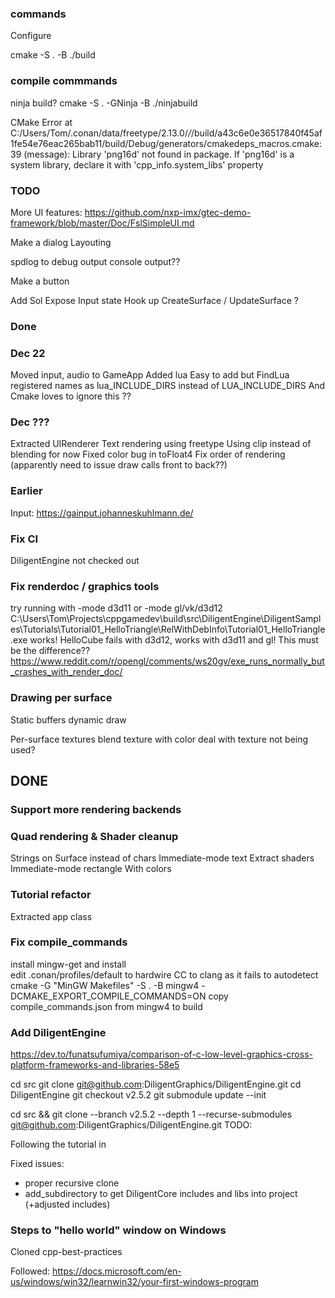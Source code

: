 
### commands

Configure

cmake -S . -B ./build




### compile commmands


ninja build?
cmake -S . -GNinja -B ./ninjabuild

CMake Error at C:/Users/Tom/.conan/data/freetype/2.13.0/_/_/build/a43c6e0e36517840f45af1fe54e76eac265bab11/build/Debug/generators/cmakedeps_macros.cmake:39 (message):
  Library 'png16d' not found in package.  If 'png16d' is a system library,
  declare it with 'cpp_info.system_libs' property

  

### TODO


More UI features:
https://github.com/nxp-imx/gtec-demo-framework/blob/master/Doc/FslSimpleUI.md

Make a dialog
Layouting


spdlog to debug output
console output??

Make a button


Add Sol
Expose Input state
Hook up CreateSurface / UpdateSurface ?


### Done



### Dec 22


Moved input, audio to GameApp
Added lua
Easy to add but FindLua registered names as lua_INCLUDE_DIRS instead of LUA_INCLUDE_DIRS 
And Cmake loves to ignore this ??


### Dec ???



Extracted UIRenderer
Text rendering using freetype
Using clip instead of blending for now
Fixed color bug in toFloat4
Fix order of rendering (apparently need to issue draw calls front to back??)


### Earlier

Input: https://gainput.johanneskuhlmann.de/



### Fix CI

DiligentEngine not checked out

### Fix renderdoc / graphics tools

try running with -mode d3d11 or -mode gl/vk/d3d12
C:\Users\Tom\Projects\cppgamedev\build\src\DiligentEngine\DiligentSamples\Tutorials\Tutorial01_HelloTriangle\RelWithDebInfo\Tutorial01_HelloTriangle.exe
works!
HelloCube fails with d3d12, works with d3d11 and gl! This must be the difference??
https://www.reddit.com/r/opengl/comments/ws20gv/exe_runs_normally_but_crashes_with_render_doc/



### Drawing per surface


Static buffers 
dynamic draw 


Per-surface textures
blend texture with color
deal with texture not being used?




## DONE


### Support more rendering backends



### Quad rendering & Shader cleanup


Strings on Surface instead of chars
Immediate-mode text
Extract shaders
Immediate-mode rectangle
With colors


### Tutorial refactor


Extracted app class


### Fix compile_commands

install mingw-get and install  
edit .conan/profiles/default to hardwire CC to clang as it fails to autodetect
cmake -G "MinGW Makefiles" -S . -B mingw4 -DCMAKE_EXPORT_COMPILE_COMMANDS=ON
copy compile_commands.json from mingw4 to build


### Add DiligentEngine

https://dev.to/funatsufumiya/comparison-of-c-low-level-graphics-cross-platform-frameworks-and-libraries-58e5

cd src
git clone git@github.com:DiligentGraphics/DiligentEngine.git
cd DiligentEngine
git checkout v2.5.2
git submodule update --init

cd src && git clone --branch v2.5.2 --depth 1 --recurse-submodules git@github.com:DiligentGraphics/DiligentEngine.git
TODO:

Following the tutorial in 


Fixed issues:
* proper recursive clone
* add_subdirectory to get DiligentCore includes and libs into project (+adjusted includes) 



### Steps to "hello world" window on Windows

Cloned cpp-best-practices

Followed:
https://docs.microsoft.com/en-us/windows/win32/learnwin32/your-first-windows-program


